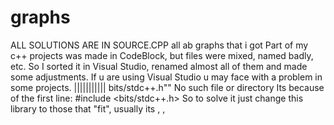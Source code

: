 # graphs
ALL SOLUTIONS ARE IN SOURCE.CPP
all ab graphs that i got
Part of my c++ projects was made in CodeBlock, but files were mixed, named badly, etc. 
So I sorted it in Visual Studio, renamed almost all of them and made some adjustments.
If u are using Visual Studio u may face with a problem in some projects.
|||||||||||   bits/stdc++.h"" No such file or directory
Its because of the first line: #include <bits/stdc++.h> 
So to solve it just change this library to those that "fit", usually its <iostream>, <vector>, <string>
